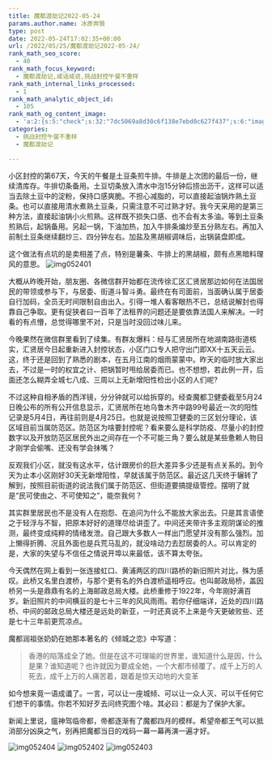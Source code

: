 ```yaml
---
title: 魔都渡劫记2022-05-24
params.author.name: 冰原奔狼
type: post
date: 2022-05-24T17:02:35+00:00
url: /2022/05/25/魔都渡劫记2022-05-24/
rank_math_seo_score:
  - 40
rank_math_focus_keyword:
  - 魔都渡劫记,咸话咸说,挑战封控午餐不重样
rank_math_internal_links_processed:
  - 1
rank_math_analytic_object_id:
  - 105
rank_math_og_content_image:
  - 'a:2:{s:5:"check";s:32:"7dc5069a8d30c6f138e7ebd0c627f437";s:6:"images";a:0:{}}'
categories:
  - 挑战封控午餐不重样
  - 魔都渡劫记

---
```

小区封控的第67天，今天的午餐是土豆条煎牛排。牛排是上次团的最后一份，继续清库存。牛排切条备用。土豆切条放入清水中泡15分钟后捞出沥干，这样可以适当去除土豆中的淀粉，保持口感爽脆。不担心减脂的，可以直接起油锅炸熟土豆条。也可以直接用清水煮熟土豆条，只需注意不可过熟才好。我今天采用的是第三种方法，直接起油锅小火煎熟。这样既不损失口感、也不会有太多油。等到土豆条煎熟后，起锅备用。另起一锅，下油加热，加入牛排条煸炒至五分熟左右。再加入前制土豆条继续翻炒三、四分钟左右。加盐及黑胡椒调味后，出锅装盘即成。

这个做法有点坑的是卖相差了点，特别是薯条、牛排上的黑胡椒，颇有点黑暗料理风的意思。
<img decoding="async" src="https://i0.wp.com/s2.loli.net/2022/05/24/PEbg7s8dAuXeNj6.jpg?w=640&#038;ssl=1" alt="img052401" data-recalc-dims="1" />

大概从昨晚开始，朋友圈、各微信群开始都在流传徐汇区汇贤居那边如何在法国居民的带领或参与下，与居委、街道斗智斗勇。最终在有司面前，当面确认属于居委自行加码，全员无时间限制自由出入。引得一堆人看客眼热不已，总结说解封也得靠自己争取。更有促狭者曰一百年了法租界的问题还是要依靠法国人来解决。一时看的有点懵，总觉得哪里不对，只是当时没回过味儿来。

今晚果然在微信群里看到了续集。有群友爆料：经与汇贤居所在地湖南路街道核实，汇贤居今日起重新进入封控状态，小区门口专人把守出门即XX十五天云云。这，终于还是回到了熟悉的剧本，在五月江南的烟雨蒙蒙中。昨天的临时放大家出去，不过是一时的权宜之计、把锅暂时甩给居委而已。也不想想，若此例一开，后面还怎么糊弄全城七八成、三周以上无新增阳性检出小区的人们呢?

不过这种自相矛盾的西洋镜，分分钟就可以给拆穿的。经查魔都卫健委截至5月24日晚公布的所有公开信息显示，汇贤居所在地乌鲁木齐中路99号最近一次的阳性记录是5月4日，再往前则是4月25日。也就是说按照卫健委的三区划分理论，该区域目前当属防范区。防范区为啥要封控呢？看来要么是科学防疫、尽量小的封控数字以及开放防范区居民外出之间存在一个不可能三角？要么就是某些惫赖人物目才刚学会偷嘴、还没有学会抹嘴？

反观我们小区，就没有这水平，估计跟房价的巨大差异多少还是有点关系的。到今天为止本小区刚好30天无新增阳性，早就该属于防范区。最近这几天终于辗转了解到，按照目前街道的说法我们属于防范区、但街道要搞提级管控。摆明了就是“民可使由之、不可使知之”，能奈我何？

其实群里居民也不是没有人在抱怨、在追问为什么不能放大家出去。只是其言语使之于轻浮与不智，把原本好好的道理尽给讲歪了。中间还夹带许多主观阴谋论的推测，最终变成纯粹的情绪发泄。自己跟大多数人一样出门愿望并没有那么强烈。加上懒得折腾、况且外面也是兵荒马乱的，就没啥动力去怼居委的人。可以肯定的是，大家的失望与不信任之情说开埠以来最低，该不算太夸张。

今天偶然在网上看到一张连接虹口、黄浦两区的四川路桥的新旧照片对比，殊为感叹。此桥又名里白渡桥，与那个更有名的外白渡桥遥相呼应。也叫邮政局桥，盖因桥另一头是鼎鼎有名的上海邮政总局大楼。此桥重修于1922年，今年刚好满百岁。新旧照片的中间横亘的是七十三年的风风雨雨。若你仔细端详，近处的四川路桥、中间的邮政总局大楼还是远处的新亚，一时还真说不上来是今天更破败些、还是七十三年前更荒凉点。

魔都润祖张奶奶在她那本著名的《倾城之恋》中写道：

> 香港的陷落成全了她。但是在这不可理喻的世界里，谁知道什么是因，什么是果？谁知道呢？也许就因为要成全她，一个大都市倾覆了。成千上万的人死去，成千上万的人痛苦着，跟着是惊天动地的大变革

如今想来竟一语成谶了。一言，可以让一座城倾、可以让一众人灭、可以干任何它们想干的事情。你若不知好歹去问终究图个啥。其必曰：都是为了保护大家。

新闻上里说，瘟神驾临帝都，帝都逐渐有了魔都四月的模样。希望帝都王气可以抵消部分凶戾之气，别再把魔都当日的戏码一幕一幕再演一遍才好。

<img decoding="async" src="https://i0.wp.com/s2.loli.net/2022/05/24/M3ZHoAcvy7aVFQb.jpg?w=640&#038;ssl=1" alt="img052404" data-recalc-dims="1" />
<img decoding="async" src="https://i0.wp.com/s2.loli.net/2022/05/24/kGCsSzV2KPguUXe.jpg?w=640&#038;ssl=1" alt="img052402" data-recalc-dims="1" />
<img decoding="async" src="https://i0.wp.com/s2.loli.net/2022/05/24/yITJm3tPMRlA4U2.jpg?w=640&#038;ssl=1" alt="img052403" data-recalc-dims="1" />
